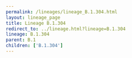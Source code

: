 ```yaml
---
permalink: /lineages/lineage_B.1.304.html
layout: lineage_page
title: Lineage B.1.304
redirect_to: ../lineage.html?lineage=B.1.304
lineage: B.1.304
parent: B.1
children: ['B.1.304']
---
```

